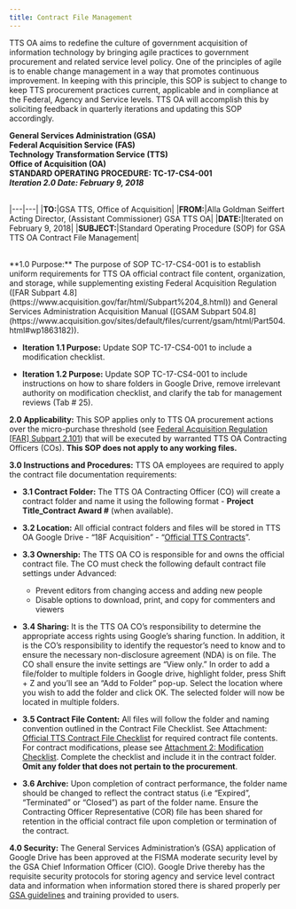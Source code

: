 ```yaml
---
title: Contract File Management
---
```

TTS OA aims to redefine the culture of government acquisition of information technology by bringing agile practices to government procurement and related service level policy. One of the principles of agile is to enable change management in a way that promotes continuous improvement. In keeping with this principle, this SOP is subject to change to keep TTS procurement practices current, applicable and in compliance at the Federal, Agency and Service levels. TTS OA will accomplish this by soliciting feedback in quarterly iterations and updating this SOP accordingly.

**General Services Administration (GSA)<br>
Federal Acquisition Service (FAS)<br>
Technology Transformation Service (TTS)<br>
Office of Acquisition (OA)<br>
STANDARD OPERATING PROCEDURE: TC-17-CS4-001<br>**
***Iteration 2.0 Date: February 9, 2018***<br>
<br>

|---|---|
|**TO:**|GSA TTS, Office of Acquisition|
|**FROM:**|Alla Goldman Seiffert<br>Acting Director, (Assistant Commissioner) GSA TTS OA|
|**DATE:**|Iterated on February 9, 2018|
|**SUBJECT:**|Standard Operating Procedure (SOP) for GSA TTS OA Contract File Management|

<br>
**1.0 Purpose:** The purpose of SOP TC-17-CS4-001 is to establish uniform requirements for TTS OA official contract file content, organization, and storage, while supplementing existing Federal Acquisition Regulation ([FAR Subpart 4.8](https://www.acquisition.gov/far/html/Subpart%204_8.html)) and General Services Administration Acquisition Manual ([GSAM Subpart 504.8](https://www.acquisition.gov/sites/default/files/current/gsam/html/Part504.html#wp1863182)).

+ **Iteration 1.1 Purpose:** Update SOP TC-17-CS4-001 to include a modification checklist.

+ **Iteration 1.2 Purpose:** Update SOP TC-17-CS4-001 to include instructions on how to share folders in     Google Drive, remove irrelevant authority on modification checklist, and clarify the tab for management     reviews (Tab # 25).

**2.0 Applicability:** This SOP applies only to TTS OA procurement actions over the micro-purchase threshold (see [Federal Acquisition Regulation [FAR] Subpart 2.101](https://www.acquisition.gov/far/html/Subpart%202_1.html)) that will be executed by warranted TTS OA Contracting Officers (COs).  **This SOP does not apply to any working files.**

**3.0 Instructions and Procedures:** TTS OA employees are required to apply the contract file documentation requirements:

+ **3.1 Contract Folder:** The TTS OA Contracting Officer (CO) will create a contract folder and name it using the following format - **Project Title_Contract Award #** (when available).

+ **3.2 Location:** All official contract folders and files will be stored in TTS OA Google Drive - “18F Acquisition” - “[Official TTS Contracts](https://drive.google.com/drive/folders/0BxTwA-UymFarbFNMVUcxRGI5bE0)”.

+ **3.3 Ownership:** The TTS OA CO is responsible for and owns the official contract file. The CO must check the following default contract file settings under Advanced:
  - Prevent editors from changing access and adding new people
  - Disable options to download, print, and copy for commenters and viewers

+ **3.4 Sharing:** It is the TTS OA CO’s responsibility to determine the appropriate access rights using Google’s sharing function. In addition, it is the CO’s responsibility to identify the requestor’s need to know and to ensure the necessary non-disclosure agreement (NDA) is on file. The CO shall ensure the invite settings are “View only.” In order to add a file/folder to multiple folders in  Google drive, highlight folder, press Shift + Z and you’ll see an “Add to Folder” pop-up. Select the location where you wish to add the folder and click OK. The selected folder will now be located in multiple folders.

+ **3.5 Contract File Content:** All files will follow the folder and naming convention outlined in the Contract File Checklist. See Attachment: [Official TTS Contract File Checklist](https://docs.google.com/document/d/1eaG8sIKUA4t6oaqivUkBL4rgHFd6IyoQJ6G-pTnG6HU/edit) for required contract file contents. For contract modifications, please see [Attachment 2: Modification Checklist](https://docs.google.com/document/d/1h67-pidlodKIhGXpXnAGHwGm8KXcUEfgvsMAmQwxBxI/edit). Complete the checklist and include it in the contract folder. **Omit any folder that does not pertain to the procurement**.

+ **3.6 Archive:** Upon completion of contract performance, the folder name should be changed to reflect the contract status (i.e “Expired”, “Terminated” or “Closed”) as part of the folder name. Ensure the Contracting Officer Representative (COR) file has been shared for retention in the official contract file upon completion or termination of the contract.

**4.0 Security:**  The General Services Administration’s (GSA) application of Google Drive has been approved at the FISMA moderate security level by the GSA Chief Information Officer (CIO).  Google Drive thereby has the requisite security protocols for storing agency and service level contract data and information when information stored there is shared properly per [GSA guidelines](https://insite.gsa.gov/portal/category/536446) and training provided to users.

